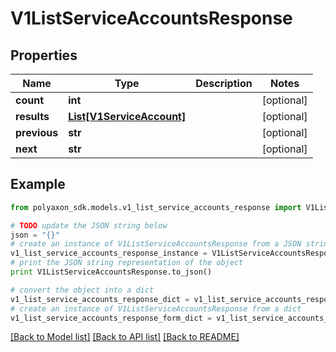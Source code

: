 # V1ListServiceAccountsResponse


## Properties
Name | Type | Description | Notes
------------ | ------------- | ------------- | -------------
**count** | **int** |  | [optional] 
**results** | [**List[V1ServiceAccount]**](V1ServiceAccount.md) |  | [optional] 
**previous** | **str** |  | [optional] 
**next** | **str** |  | [optional] 

## Example

```python
from polyaxon_sdk.models.v1_list_service_accounts_response import V1ListServiceAccountsResponse

# TODO update the JSON string below
json = "{}"
# create an instance of V1ListServiceAccountsResponse from a JSON string
v1_list_service_accounts_response_instance = V1ListServiceAccountsResponse.from_json(json)
# print the JSON string representation of the object
print V1ListServiceAccountsResponse.to_json()

# convert the object into a dict
v1_list_service_accounts_response_dict = v1_list_service_accounts_response_instance.to_dict()
# create an instance of V1ListServiceAccountsResponse from a dict
v1_list_service_accounts_response_form_dict = v1_list_service_accounts_response.from_dict(v1_list_service_accounts_response_dict)
```
[[Back to Model list]](../README.md#documentation-for-models) [[Back to API list]](../README.md#documentation-for-api-endpoints) [[Back to README]](../README.md)


